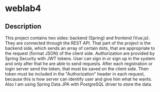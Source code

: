 # weblab4

## Description 
This project contains two sides: backend (Spring) and frontend (Vue.js). They are connected through the REST API. 
That part of the project is the backend side, which sends an array of certain dots, that are appropriate to the request (format JSON) of the client side. 
Authorization are provided by Spring Security with JWT tokens. User can sign in or sign up in the system and only after that he are able to send requests. 
After each registration or login server send the token, that must be saved on the client side. Then token must be included in the "Authorization" header in each request,
because this is how server can identify user and give him what he wants. 
Also I am using Spring Data JPA with PostgreSQL driver to store the data.
